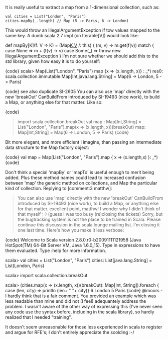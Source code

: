 It is really useful to extract a map from a 1-dimensional collection, such as:

    val cities = List("London", "Paris")
    cities.mapBy(_.length) // Map (5 -> Paris, 6 -> London)

This would throw an IllegalArgumentException if tow values mapped to the same key. A dumb scala 2.7 impl (on Iterable[V]) would look like:

  def mapBy[K](f: V => K) = (Map[K,V]() /: this) { (m, v) => 
    m.get(f(v)) match {
      case None => m + (f(v) -> v)
      case Some(_) => throw new IllegalArgumentException
  }
I'm not sure whether we should add this to the std library, given how easy it is to do yourself:

{code}
scala> Map(List("London", "Paris") map {x => (x.length, x)} : _*)
res0: scala.collection.immutable.Map[Int,java.lang.String] = Map(6 -> London, 5 -> Paris)

{code}
see also duplicate SI-2605
You can also use 'map' directly with the new 'breakOut' CanBuildFrom introduced by SI-19493 (nice work), to build a Map, or anything else for that matter. Like so:

{code}
> import scala.collection.breakOut
> val map : Map[Int,String] = List("London", "Paris").map(x => (x.length, x))(breakOut)
map: Map[Int,String] = Map(6 -> London, 5 -> Paris)
{code}

Bit more elegant, and more efficient I imagine, than passing an intermediate data structure to the Map factory object:

{code}
val map = Map(List("London", "Paris").map { x => (x.length,x) }: _*)
{code}

Don't think a special 'mapBy' or 'mapTo' is useful enough to merit being added. Plus these method names could lead to increased confusion between 'map' the generic method on collections, and Map the particular kind of collection.
Replying to [comment:3 matthw]:
> You can also use 'map' directly with the new 'breakOut' CanBuildFrom introduced by SI-19493 (nice work), to build a Map, or anything else for that matter.
excellent point, matthw! I wonder why I didn't think of that myself :-) (guess I was too busy (re)closing the tickets)
Sorry, but the bugtracking system is not the place to be trained in Scala. Please continue this discussion in the scala lounge mailing list. I'm closing it one last time. Here's how you make it less verbose:

{code}
Welcome to Scala version 2.8.0.r0-b20091111121958 (Java HotSpot(TM) 64-Bit Server VM, Java 1.6.0_15).
Type in expressions to have them evaluated.
Type :help for more information.

scala> val cities = List("London", "Paris")
cities: List[java.lang.String] = List(London, Paris)

scala> import scala.collection.breakOut

scala> (cities.map(x => (x.length, x))(breakOut): Map[Int, String]).foreach { case (len, city) => println (len+ " "+ city)}
6 London
5 Paris
{code}
@moors - I hardly think that is a fair comment. You provided an example which was less readable than mine and did not (I feel) adequantely address the problem. I wasn't aware of the other way of expressing this (I've never seen any code use the syntax before, including in the scala library), so hardly realized that I needed "training".

It doesn't seem unreasonable for those less experienced in scala to register and argue for RFE's; I don't entirely appreciate the scolding :-/
